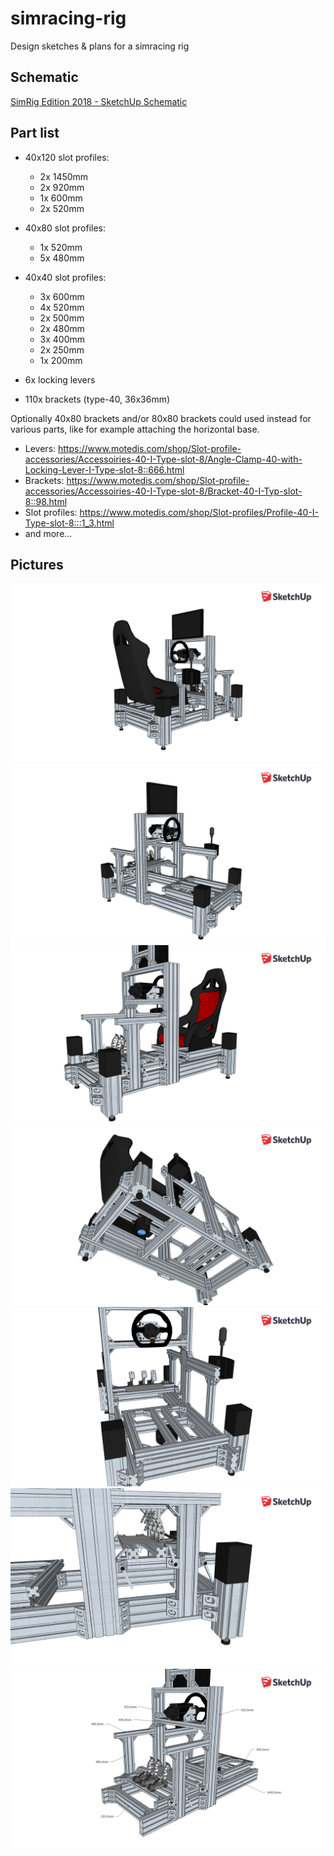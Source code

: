 # simracing-rig
Design sketches &amp; plans for a simracing rig

## Schematic

[SimRig Edition 2018 - SketchUp Schematic](https://github.com/JamesClonk/simracing-rig/raw/master/SimRig_Edition_2018.skp "SimRig Edition 2018 - SketchUp Schematic")

## Part list

- 40x120 slot profiles:
  - 2x 1450mm
  - 2x 920mm
  - 1x 600mm
  - 2x 520mm

- 40x80 slot profiles:
  - 1x 520mm
  - 5x 480mm

- 40x40 slot profiles:
  - 3x 600mm
  - 4x 520mm
  - 2x 500mm
  - 2x 480mm
  - 3x 400mm
  - 2x 250mm
  - 1x 200mm

- 6x locking levers
- 110x brackets (type-40, 36x36mm)

Optionally 40x80 brackets and/or 80x80 brackets could used instead for various parts, like for example attaching the horizontal base.

- Levers: https://www.motedis.com/shop/Slot-profile-accessories/Accessoiries-40-I-Type-slot-8/Angle-Clamp-40-with-Locking-Lever-I-Type-slot-8::666.html
- Brackets: https://www.motedis.com/shop/Slot-profile-accessories/Accessoiries-40-I-Type-slot-8/Bracket-40-I-Typ-slot-8::98.html
- Slot profiles: https://www.motedis.com/shop/Slot-profiles/Profile-40-I-Type-slot-8:::1_3.html
- and more...

## Pictures

![SimRig Edition 2018 - Picture 1](https://github.com/JamesClonk/simracing-rig/raw/master/images/SimRig_Edition_2018_01.jpg "SimRig Edition 2018 - Picture 1")
![SimRig Edition 2018 - Picture 2](https://github.com/JamesClonk/simracing-rig/raw/master/images/SimRig_Edition_2018_02.jpg "SimRig Edition 2018 - Picture 2")
![SimRig Edition 2018 - Picture 3](https://github.com/JamesClonk/simracing-rig/raw/master/images/SimRig_Edition_2018_03.jpg "SimRig Edition 2018 - Picture 3")
![SimRig Edition 2018 - Picture 4](https://github.com/JamesClonk/simracing-rig/raw/master/images/SimRig_Edition_2018_04.jpg "SimRig Edition 2018 - Picture 4")
![SimRig Edition 2018 - Picture 5](https://github.com/JamesClonk/simracing-rig/raw/master/images/SimRig_Edition_2018_05.jpg "SimRig Edition 2018 - Picture 5")
![SimRig Edition 2018 - Picture 6](https://github.com/JamesClonk/simracing-rig/raw/master/images/SimRig_Edition_2018_06.jpg "SimRig Edition 2018 - Picture 6")
![SimRig Edition 2018 - Picture 7](https://github.com/JamesClonk/simracing-rig/raw/master/images/SimRig_Edition_2018_07.jpg "SimRig Edition 2018 - Picture 7")
